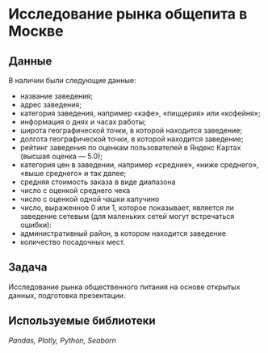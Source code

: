 #  Исследование рынка общепита в Москве


## Данные

В наличии были следующие данные:  
* название заведения;
* адрес заведения;
* категория заведения, например «кафе», «пиццерия» или «кофейня»;
* информация о днях и часах работы;
* широта географической точки, в которой находится заведение;
* долгота географической точки, в которой находится заведение;
* рейтинг заведения по оценкам пользователей в Яндекс Картах (высшая оценка — 5.0);
* категория цен в заведении, например «средние», «ниже среднего», «выше среднего» и так далее;
* средняя стоимость заказа в виде диапазона
* число с оценкой среднего чека
* число с оценкой одной чашки капучино
* число, выраженное 0 или 1, которое показывает, является ли заведение сетевым (для маленьких сетей могут встречаться ошибки):
* административный район, в котором находится заведение
* количество посадочных мест.
## Задача

Исследование рынка общественного питания на основе открытых данных, подготовка презентации. 

## Используемые библиотеки
*Pandas, Plotly, Python, Seaborn* 
